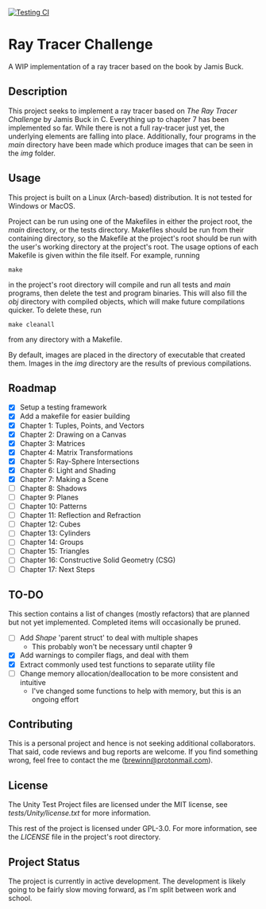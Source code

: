 [![Testing CI](https://github.com/brewinn/raytracerchallenge/actions/workflows/tests.yml/badge.svg)](https://github.com/brewinn/raytracerchallenge/actions/workflows/tests.yml)
# Ray Tracer Challenge 
A WIP implementation of a ray tracer based on the book by Jamis Buck.

## Description

This project seeks to implement a ray tracer based on _The Ray Tracer
Challenge_ by Jamis Buck in C. Everything up to chapter 7 has been implemented
so far. While there is not a full ray-tracer just yet, the underlying elements are
falling into place. Additionally, four programs in the _main_ directory have been made which produce
images that can be seen in the _img_ folder. 

## Usage

This project is built on a Linux (Arch-based) distribution. It is not tested
for Windows or MacOS.

Project can be run using one of the Makefiles in either the project root, the
_main_ directory, or the tests directory. Makefiles should be run from their
containing directory, so the Makefile at the project's root should be run with
the user's working directory at the project's root. The usage options of each
Makefile is given within the file itself. For example, running 

```
make
```

in the project's root directory will compile and run all tests and _main_
programs, then delete the test and program binaries. This will also fill the
_obj_ directory with compiled objects, which will make future compilations quicker. To
delete these, run

```
make cleanall
```

from any directory with a Makefile.

By default, images are placed in the directory of executable that created them. Images
in the _img_ directory are the results of previous compilations.

## Roadmap

- [x] Setup a testing framework
- [x] Add a makefile for easier building
- [x] Chapter 1: Tuples, Points, and Vectors
- [x] Chapter 2: Drawing on a Canvas
- [x] Chapter 3: Matrices
- [x] Chapter 4: Matrix Transformations
- [x] Chapter 5: Ray-Sphere Intersections
- [x] Chapter 6: Light and Shading
- [x] Chapter 7: Making a Scene
- [ ] Chapter 8: Shadows
- [ ] Chapter 9: Planes
- [ ] Chapter 10: Patterns
- [ ] Chapter 11: Reflection and Refraction
- [ ] Chapter 12: Cubes
- [ ] Chapter 13: Cylinders
- [ ] Chapter 14: Groups
- [ ] Chapter 15: Triangles
- [ ] Chapter 16: Constructive Solid Geometry (CSG)
- [ ] Chapter 17: Next Steps

## TO-DO

This section contains a list of changes (mostly refactors) that are planned but not yet implemented.
Completed items will occasionally be pruned.

- [ ] Add _Shape_ 'parent struct' to deal with multiple shapes
	- This probably won't be necessary until chapter 9
- [x] Add warnings to compiler flags, and deal with them
- [x] Extract commonly used test functions to separate utility file
- [ ] Change memory allocation/deallocation to be more consistent and intuitive
    - I've changed some functions to help with memory, but this is an ongoing effort

## Contributing

This is a personal project and hence is not seeking additional collaborators.
That said, code reviews and bug reports are welcome. If you find something
wrong, feel free to contact the me (brewinn@protonmail.com).

## License

The Unity Test Project files are licensed under the MIT license, see
_tests/Unity/license.txt_ for more information.

This rest of the project is licensed under GPL-3.0. For more information, see
the _LICENSE_ file in the project's root directory.

## Project Status

The project is currently in active development. The development is likely going
to be fairly slow moving forward, as I'm split between work and school.
